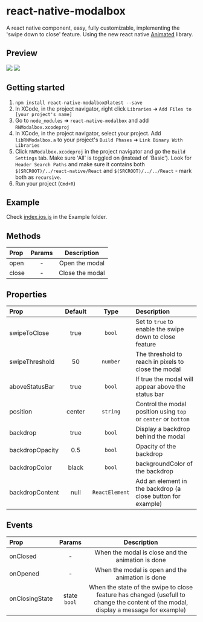 # react-native-modalbox

A react native <Modal> component, easy, fully customizable, implementing the 'swipe down to close' feature.
Using the new react native [Animated](http://facebook.github.io/react-native/docs/animations.html#content) library.

## Preview
![](https://i.imgur.com/QTAYh81.gif)
![](http://i.imgur.com/3XULLt8.gif)

## Getting started

1. `npm install react-native-modalbox@latest --save`
2. In XCode, in the project navigator, right click `Libraries` ➜ `Add Files to [your project's name]`
3. Go to `node_modules` ➜ `react-native-modalbox` and add `RNModalbox.xcodeproj`
4. In XCode, in the project navigator, select your project. Add `libRNModalbox.a` to your project's `Build Phases` ➜ `Link Binary With Libraries`
5. Click `RNModalbox.xcodeproj` in the project navigator and go the `Build Settings` tab. Make sure 'All' is toggled on (instead of 'Basic'). Look for `Header Search Paths` and make sure it contains both `$(SRCROOT)/../react-native/React` and `$(SRCROOT)/../../React` - mark both as `recursive`.
5. Run your project (`Cmd+R`)

## Example
Check [index.ios.js](https://github.com/maxs15/react-native-modalbox/blob/master/Example/index.ios.js) in the Example folder.


## Methods
| Prop  | Params  | Description |
| :------------ |:---------------:| :---------------:|
| open | - | Open the modal |
| close | - | Close the modal |

## Properties

| Prop  | Default  | Type | Description |
| :------------ |:---------------:| :---------------:| :-----|
| swipeToClose | true | `bool` | Set to `true` to enable the swipe down to close feature |
| swipeThreshold | 50 | `number` | The threshold to reach in pixels to close the modal |
| aboveStatusBar | true | `bool` | If true the modal will appear above the status bar |
| position | center | `string` | Control the modal position using `top` or `center` or `bottom`
| backdrop | true | `bool` | Display a backdrop behind the modal
| backdropOpacity | 0.5| `bool` | Opacity of the backdrop
| backdropColor | black| `bool` | backgroundColor of the backdrop
| backdropContent | null| `ReactElement` | Add an element in the backdrop (a close button for example)

## Events

| Prop  | Params  | Description |
| :------------ |:---------------:| :---------------:|
| onClosed | - | When the modal is close and the animation is done |
| onOpened | - | When the modal is open and the animation is done |
| onClosingState | state `bool` | When the state of the swipe to close feature has changed (usefull to change the content of the modal, display a message for example) |